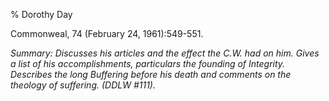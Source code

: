 % Dorothy Day

Commonweal, 74 (February 24, 1961):549-551.

*Summary: Discusses his articles and the effect the C.W. had on him.
Gives a list of his accomplishments, particulars the founding of
Integrity. Describes the long Buffering before his death and comments on
the theology of suffering. (DDLW \#111).*


